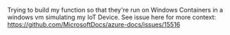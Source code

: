 Trying to build my function so that they're run on Windows Containers in a windows vm simulating my IoT Device. 
See issue here for more context: https://github.com/MicrosoftDocs/azure-docs/issues/15516 

